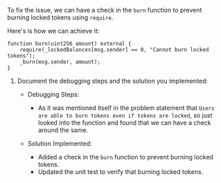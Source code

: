 To fix the issue, we can have a check in the `burn` function to prevent burning locked tokens using `require`. 

Here's is how we can achieve it:

```
function burn(uint256 amount) external {
    require(_lockedBalances[msg.sender] == 0, "Cannot burn locked tokens");
    _burn(msg.sender, amount);
}
```

1.  Document the debugging steps and the solution you implemented:

    -   Debugging Steps:

        -  As it was mentioned itself in the problem statement that `Users are able to burn tokens even if tokens are locked`, so just looked into the function and found that we can have a check around the same.

    -   Solution Implemented:

        -   Added a check in the `burn` function to prevent burning locked tokens.
        -   Updated the unit test to verify that burning locked tokens.